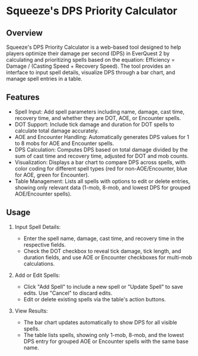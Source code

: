 # Squeeze's DPS Priority Calculator

## Overview

Squeeze's DPS Priority Calculator is a web-based tool designed to help players optimize their damage per second (DPS) in EverQuest 2 by calculating and prioritizing spells based on the equation: Efficiency = Damage / (Casting Speed + Recovery Speed). The tool provides an interface to input spell details, visualize DPS through a bar chart, and manage spell entries in a table.

## Features

- Spell Input: Add spell parameters including name, damage, cast time, recovery time, and whether they are DOT, AOE, or Encounter spells.
- DOT Support: Include tick damage and duration for DOT spells to calculate total damage accurately.
- AOE and Encounter Handling: Automatically generates DPS values for 1 to 8 mobs for AOE and Encounter spells.
- DPS Calculation: Computes DPS based on total damage divided by the sum of cast time and recovery time, adjusted for DOT and mob counts.
- Visualization: Displays a bar chart to compare DPS across spells, with color coding for different spell types (red for non-AOE/Encounter, blue for AOE, green for Encounter).
- Table Management: Lists all spells with options to edit or delete entries, showing only relevant data (1-mob, 8-mob, and lowest DPS for grouped AOE/Encounter spells).

## Usage

1. Input Spell Details:
   - Enter the spell name, damage, cast time, and recovery time in the respective fields.
   - Check the DOT checkbox to reveal tick damage, tick length, and duration fields, and use AOE or Encounter checkboxes for multi-mob calculations.

2. Add or Edit Spells:
   - Click "Add Spell" to include a new spell or "Update Spell" to save edits. Use "Cancel" to discard edits.
   - Edit or delete existing spells via the table's action buttons.

3. View Results:
   - The bar chart updates automatically to show DPS for all visible spells.
   - The table lists spells, showing only 1-mob, 8-mob, and the lowest DPS entry for grouped AOE or Encounter spells with the same base name.
